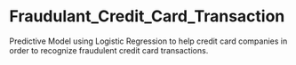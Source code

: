 # Fraudulant_Credit_Card_Transaction
Predictive Model using Logistic Regression to help credit card companies in order to recognize fraudulent credit card transactions.
